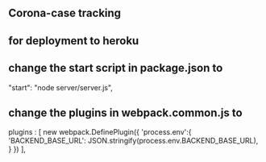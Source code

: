 ## Corona-case tracking

## for deployment to heroku

## change the start script in package.json to 
  "start": "node server/server.js",

 ## change the plugins in webpack.common.js to 
 plugins : [
    new webpack.DefinePlugin({
      'process.env':{  
        'BACKEND_BASE_URL': JSON.stringify(process.env.BACKEND_BASE_URL),
      }
    })
  ],